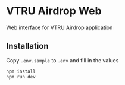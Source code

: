 # VTRU Airdrop Web

Web interface for VTRU Airdrop application

## Installation

Copy `.env.sample` to `.env` and fill in the values

```bash
npm install
npm run dev
```
